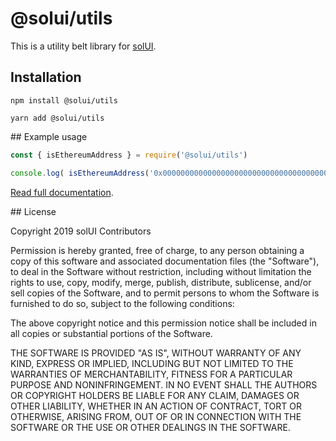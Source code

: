# @solui/utils

This is a utility belt library for [solUI](https://solui.dev).

## Installation

```shell
npm install @solui/utils
```

```shell
yarn add @solui/utils
```
## Example usage

```js
const { isEthereumAddress } = require('@solui/utils')

console.log( isEthereumAddress('0x0000000000000000000000000000000000000001') )
```

[Read full documentation](https://solui.dev/docs/packages/utils).

## License

Copyright 2019 solUI Contributors

Permission is hereby granted, free of charge, to any person obtaining a copy of this software and associated documentation files (the "Software"), to deal in the Software without restriction, including without limitation the rights to use, copy, modify, merge, publish, distribute, sublicense, and/or sell copies of the Software, and to permit persons to whom the Software is furnished to do so, subject to the following conditions:

The above copyright notice and this permission notice shall be included in all copies or substantial portions of the Software.

THE SOFTWARE IS PROVIDED "AS IS", WITHOUT WARRANTY OF ANY KIND, EXPRESS OR IMPLIED, INCLUDING BUT NOT LIMITED TO THE WARRANTIES OF MERCHANTABILITY, FITNESS FOR A PARTICULAR PURPOSE AND NONINFRINGEMENT. IN NO EVENT SHALL THE AUTHORS OR COPYRIGHT HOLDERS BE LIABLE FOR ANY CLAIM, DAMAGES OR OTHER LIABILITY, WHETHER IN AN ACTION OF CONTRACT, TORT OR OTHERWISE, ARISING FROM, OUT OF OR IN CONNECTION WITH THE SOFTWARE OR THE USE OR OTHER DEALINGS IN THE SOFTWARE.
